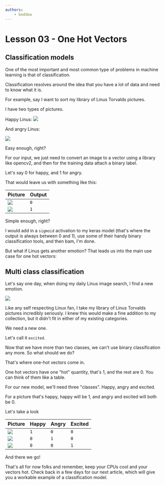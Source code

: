 ```yaml
---
authors:
    - beddow
---
```


# Lesson 03 - One Hot Vectors

## Classification models

One of the most important and most common type of problems in machine learning is that of classification.

Classification resolves around the idea that you have a lot of data and need to know what it is.

For example, say I want to sort my library of Linus Torvalds pictures.

I have two types of pictures.

Happy Linus:
![](https://ironmn5366.github.io/learn-blog/_assets/happylinus.jpg)

And angry Linus:

![](https://ironmn5366.github.io/learn-blog/_assets/angrylinus.png)

Easy enough, right?

For our input, we just need to convert an image to a vector using a library like opencv2, and then for the training data attach a binary label.

Let's say 0 for happy, and 1 for angry.

That would leave us with something like this:

|Picture|Output|
|---------------------------------------------------------|---|
|![](https://ironmn5366.github.io/learn-blog/_assets/happylinus.jpg)|`0`|
|![](https://ironmn5366.github.io/learn-blog/_assets/angrylinus.png)|`1`|

Simple enough, right?

I would add in a `sigmoid` activation to my keras model  (that's where the output is always between 0 and 1), use some of their handy binary classification tools, and then bam, I'm done.

But what if Linus gets another emotion? That leads us into the main use case for one hot vectors:

## Multi class classification

Let's say one day, when doing my daily Linus image search, I find a new emotion.

![](https://ironmn5366.github.io/learn-blog/_assets/excitedlinus.jpg)

Like any self respecting Linux fan, I take my library of Linus Torvalds pictures incredibly seriously.
I knew this would make a fine addition to my collection, but it didn't fit in either of my existing categories.

We need a new one.

Let's call it `excited`.

Now that we have more than two classes, we can't use binary classification any more. So what should we do?

That's where one-hot vectors come in.

One hot vectors have one "hot" quantity, that's 1, and the rest are 0. You can think of them like a table.

For our new model, we'll need three "classes". Happy, angry and excited.

For a picture that's happy, happy will be 1, and angry and excited will both be 0.

Let's take a look

|Picture|Happy|Angry|Excited|
|-------|-----|-----|-------|
|![](https://ironmn5366.github.io/learn-blog/_assets/happylinus.jpg)|`1`|`0`|`0`|
|![](https://ironmn5366.github.io/learn-blog/_assets/angrylinus.png)|`0`|`1`|`0`|
|![](https://ironmn5366.github.io/learn-blog/_assets/excitedlinus.jpg)|`0`|`0`|`1`|

And there we go!

That's all for now folks and remember, keep your CPUs cool and your vectors hot. Check back in a few days for our next article, which will give you a workable example of a classification model.

